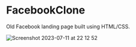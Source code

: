# FacebookClone
Old Facebook landing page built using HTML/CSS.

![Screenshot 2023-07-11 at 22 12 52](https://github.com/BaljitPadda/FacebookClone/assets/102988585/bf6cf9ee-5b01-4137-bb6b-e507f5289371)
